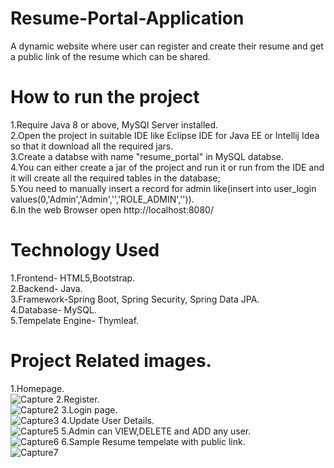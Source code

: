 
# Resume-Portal-Application
A dynamic website where user can register and create their resume and get a public link of the resume which can be shared.

# How to run the project
1.Require Java 8 or above, MySQl Server installed.<br>
2.Open the project in suitable IDE like Eclipse IDE for Java EE or Intellij Idea so that it download all the required jars.<br>
3.Create a databse with name "resume_portal" in MySQL databse.<br>
4.You can either create a jar of the project and run it or run from the IDE and it will create all the required tables in the database;<br>
5.You need to manually insert a record for admin like(insert into user_login values(0,'Admin','Admin','<BCrypted password>','ROLE_ADMIN','<username>')).<br>
6.In the web Browser open http://localhost:8080/<br>

# Technology Used
1.Frontend- HTML5,Bootstrap.<br>
2.Backend- Java.<br>
3.Framework-Spring Boot, Spring Security, Spring Data JPA.<br>
4.Database- MySQL.<br>
5.Tempelate Engine- Thymleaf.<br>

# Project Related images.
1.Homepage.<br>
![Capture](https://user-images.githubusercontent.com/60792923/112015124-8979ba00-8b51-11eb-9016-8118896439b7.PNG)
2.Register.<br>
![Capture2](https://user-images.githubusercontent.com/60792923/112015440-d362a000-8b51-11eb-921c-29d46b5b1ad2.PNG)
3.Login page.<br>
![Capture3](https://user-images.githubusercontent.com/60792923/112015457-d8275400-8b51-11eb-9087-2b9e360c8e87.PNG)
4.Update User Details.<br>
![Capture5](https://user-images.githubusercontent.com/60792923/112017188-65b77380-8b53-11eb-81b7-04f6dbb410c3.PNG)
5.Admin can VIEW,DELETE and ADD any user.<br>
![Capture6](https://user-images.githubusercontent.com/60792923/112017201-694afa80-8b53-11eb-9214-de0152fcef5d.PNG)
6.Sample Resume tempelate with public link.<br>
![Capture7](https://user-images.githubusercontent.com/60792923/112017223-6d771800-8b53-11eb-945b-8daad9ffc985.PNG)
